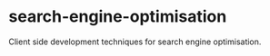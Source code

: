 search-engine-optimisation
==========================

Client side development techniques for search engine optimisation.